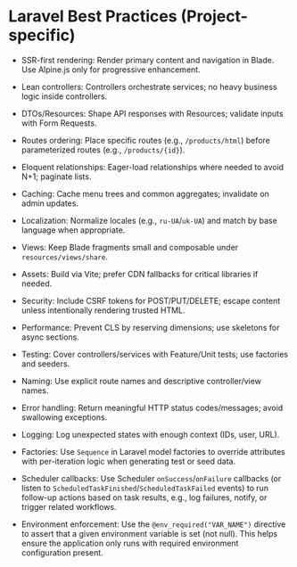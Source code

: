 # Laravel Best Practices (Project-specific)

- SSR-first rendering: Render primary content and navigation in Blade. Use Alpine.js only for progressive enhancement.
- Lean controllers: Controllers orchestrate services; no heavy business logic inside controllers.
- DTOs/Resources: Shape API responses with Resources; validate inputs with Form Requests.
- Routes ordering: Place specific routes (e.g., `/products/html`) before parameterized routes (e.g., `/products/{id}`).
- Eloquent relationships: Eager-load relationships where needed to avoid N+1; paginate lists.
- Caching: Cache menu trees and common aggregates; invalidate on admin updates.
- Localization: Normalize locales (e.g., `ru-UA`/`uk-UA`) and match by base language when appropriate.
- Views: Keep Blade fragments small and composable under `resources/views/share`.
- Assets: Build via Vite; prefer CDN fallbacks for critical libraries if needed.
- Security: Include CSRF tokens for POST/PUT/DELETE; escape content unless intentionally rendering trusted HTML.
- Performance: Prevent CLS by reserving dimensions; use skeletons for async sections.
- Testing: Cover controllers/services with Feature/Unit tests; use factories and seeders.
- Naming: Use explicit route names and descriptive controller/view names.
- Error handling: Return meaningful HTTP status codes/messages; avoid swallowing exceptions.
- Logging: Log unexpected states with enough context (IDs, user, URL).

- Factories: Use `Sequence` in Laravel model factories to override attributes with per-iteration logic when generating test or seed data.

- Scheduler callbacks: Use Scheduler `onSuccess`/`onFailure` callbacks (or listen to `ScheduledTaskFinished`/`ScheduledTaskFailed` events) to run follow-up actions based on task results, e.g., log failures, notify, or trigger related workflows.

- Environment enforcement: Use the `@env_required("VAR_NAME")` directive to assert that a given environment variable is set (not null). This helps ensure the application only runs with required environment configuration present.
